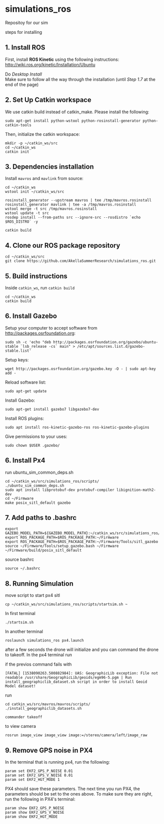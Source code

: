# simulations_ros
Repositoy for our sim

steps for installing

## 1. Install ROS 

   First, install **ROS Kinetic** using the following instructions: http://wiki.ros.org/kinetic/Installation/Ubuntu 

   Do _Desktop Install_  
   Make sure to follow all the way through the installation (until _Step 1.7_ at the end of the page)

## 2. Set Up Catkin workspace 

We use catkin build instead of catkin_make. Please install the following: 
```
sudo apt-get install python-wstool python-rosinstall-generator python-catkin-tools
```

Then, initialize the catkin workspace: 
```
mkdir -p ~/catkin_ws/src
cd ~/catkin_ws
catkin init
```

## 3. Dependencies installation 

Install `mavros` and `mavlink` from source: 
```
cd ~/catkin_ws
wstool init ~/catkin_ws/src

rosinstall_generator --upstream mavros | tee /tmp/mavros.rosinstall
rosinstall_generator mavlink | tee -a /tmp/mavros.rosinstall
wstool merge -t src /tmp/mavros.rosinstall
wstool update -t src
rosdep install --from-paths src --ignore-src --rosdistro `echo $ROS_DISTRO` -y

catkin build
```

## 4. Clone our ROS package repository 

```
cd ~/catkin_ws/src 
git clone https://github.com/AkellaSummerResearch/simulations_ros.git
```

## 5. Build instructions 
   Inside `catkin_ws`, run `catkin build`

```
cd ~/catkin_ws 
catkin build 
```


## 6. Install Gazebo

Setup your computer to accept software from http://packages.osrfoundation.org:
```
sudo sh -c 'echo "deb http://packages.osrfoundation.org/gazebo/ubuntu-stable `lsb_release -cs` main" > /etc/apt/sources.list.d/gazebo-stable.list'
```

Setup keys:
```
wget http://packages.osrfoundation.org/gazebo.key -O - | sudo apt-key add - 
```

Reload software list: 
```
sudo apt-get update
```

Install Gazebo: 
```
sudo apt-get install gazebo7 libgazebo7-dev
```

Install ROS plugins: 
```
sudo apt install ros-kinetic-gazebo-ros ros-kinetic-gazebo-plugins
```

Give permissions to your uses:
```
sudo chown $USER .gazebo/
```


## 6. Install Px4 

run ubuntu_sim_common_deps.sh
```
cd ~/catkin_ws/src/simulations_ros/scripts/
./ubuntu_sim_common_deps.sh
sudo apt install libprotobuf-dev protobuf-compiler libignition-math2-dev
cd ~/Firmware 
make posix_sitl_default gazebo
```
## 7. Add paths to .bashrc

```
export GAZEBO_MODEL_PATH=${GAZEBO_MODEL_PATH}:~/catkin_ws/src/simulations_ros/models
export ROS_PACKAGE_PATH=$ROS_PACKAGE_PATH:~/Firmware
export ROS_PACKAGE_PATH=$ROS_PACKAGE_PATH:~/Firmware/Tools/sitl_gazebo
source ~/Firmware/Tools/setup_gazebo.bash ~/Firmware ~/Firmware/build/posix_sitl_default
```
source bashrc
```
source ~/.bashrc
```

## 8. Running Simulation

move script to start px4 sitl 
```
cp ~/catkin_ws/src/simulations_ros/scripts/startsim.sh ~
```

In first terminal 
```
./startsim.sh
```
In another terminal

```
roslaunch simulations_ros px4.launch
```

after a few seconds the drone will initialize and you can command the drone to takeoff. In the px4 terminal run

if the previos command fails with
```
[FATAL] [1538090263.500882984]: UAS: GeographicLib exception: File not readable /usr/share/GeographicLib/geoids/egm96-5.pgm | Run install_geographiclib_dataset.sh script in order to install Geoid Model dataset!
```

run 
```
cd catkin_ws/src/mavros/mavros/scripts/
./install_geographiclib_datasets.sh
``` 

```
commander takeoff
```

to view camera
```
rosrun image_view image_view image:=/stereo/camera/left/image_raw
```

## 9. Remove GPS noise in PX4

In the terminal that is running px4, run the following:

```
param set EKF2_GPS_P_NOISE 0.01
param set EKF2_GPS_V_NOISE 0.01
param set EKF2_HGT_MODE 1
```

PX4 should save these parameters. The next time you run PX4, the parameters should be set to the ones above. To make sure they are right, run the following in PX4's terminal:

```
param show EKF2_GPS_P_NOISE
param show EKF2_GPS_V_NOISE
param show EKF2_HGT_MODE
```
